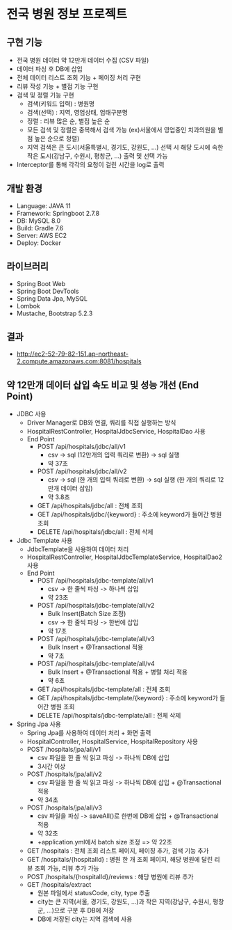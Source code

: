 # 전국 병원 정보 프로젝트

## 구현 기능

- 전국 병원 데이터 약 12만개 데이터 수집 (CSV 파일)
- 데이터 파싱 후 DB에 삽입
- 전체 데이터 리스트 조회 기능 + 페이징 처리 구현
- 리뷰 작성 기능 + 별점 기능 구현
- 검색 및 정렬 기능 구현
  - 검색(키워드 입력) : 병원명
  - 검색(선택) : 지역, 영업상태, 업태구분명
  - 정렬 : 리뷰 많은 순, 별점 높은 순
  - 모든 검색 및 정렬은 중복해서 검색 가능 (ex)서울에서 영업중인 치과의원을 별점 높은 순으로 정렬)
  - 지역 검색은 큰 도시(서울특별시, 경기도, 강원도, ...) 선택 시 해당 도시에 속한 작은 도시(강남구, 수원시, 평창군, ...) 출력 및 선택 가능
- Interceptor를 통해 각각의 요청이 걸린 시간을 log로 출력

## 개발 환경

- Language: JAVA 11
- Framework: Springboot 2.7.8
- DB: MySQL 8.0
- Build: Gradle 7.6
- Server: AWS EC2
- Deploy: Docker

## 라이브러리

- Spring Boot Web
- Spring Boot DevTools
- Spring Data Jpa, MySQL
- Lombok
- Mustache, Bootstrap 5.2.3

## 결과

- http://ec2-52-79-82-151.ap-northeast-2.compute.amazonaws.com:8081/hospitals

## 약 12만개 데이터 삽입 속도 비교 및 성능 개선 (End Point)

- JDBC 사용
  - Driver Manager로 DB와 연결, 쿼리를 직접 실행하는 방식
  - HospitalRestController, HospitalJdbcService, HospitalDao 사용
  - End Point
    - POST /api/hospitals/jdbc/all/v1
      - csv -> sql (12만개의 입력 쿼리로 변환) -> sql 실행
      - 약 37초
    - POST /api/hospitals/jdbc/all/v2
      - csv -> sql (한 개의 입력 쿼리로 변환) -> sql 실행 (한 개의 쿼리로 12만개 데이터 삽입)
      - 약 3.8초
    - GET /api/hospitals/jdbc/all : 전체 조회
    - GET /api/hospitals/jdbc/{keyword} : 주소에 keyword가 들어간 병원 조회
    - DELETE /api/hospitals/jdbc/all : 전체 삭제
- Jdbc Template 사용
  - JdbcTemplate을 사용하여 데이터 처리
  - HospitalRestController, HospitalJdbcTemplateService, HospitalDao2 사용
  - End Point
    - POST /api/hospitals/jdbc-template/all/v1
      - csv -> 한 줄씩 파싱 -> 하나씩 삽입
      - 약 23초
    - POST /api/hospitals/jdbc-template/all/v2
      - Bulk Insert(Batch Size 조정) 
      - csv -> 한 줄씩 파싱 -> 한번에 삽입
      - 약 17초
    - POST /api/hospitals/jdbc-template/all/v3
      - Bulk Insert + @Transactional 적용
      - 약 7초
    - POST /api/hospitals/jdbc-template/all/v4
      - Bulk Insert + @Transactional 적용 + 병렬 처리 적용
      - 약 6초
    - GET /api/hospitals/jdbc-template/all : 전체 조회
    - GET /api/hospitals/jdbc-template/{keyword} : 주소에 keyword가 들어간 병원 조회
    - DELETE /api/hospitals/jdbc-template/all : 전체 삭제
- Spring Jpa 사용
  - Spring Jpa를 사용하여 데이터 처리 + 화면 출력
  - HospitalController, HospitalService, HospitalRepository 사용
  - POST /hospitals/jpa/all/v1
    - csv 파일을 한 줄 씩 읽고 파싱 -> 하나씩 DB에 삽입
    - 3시간 이상 
  - POST /hospitals/jpa/all/v2
    - csv 파일을 한 줄 씩 읽고 파싱 -> 하나씩 DB에 삽입 + @Transactional 적용
    - 약 34초
  - POST /hospitals/jpa/all/v3
    - csv 파일을 파싱 -> saveAll()로 한번에 DB에 삽입 + @Transactional 적용
    - 약 32초
    - +application.yml에서 batch size 조정 => 약 22초
  - GET /hospitals : 전체 조회 리스트 페이지, 페이징 추가, 검색 기능 추가
  - GET /hospitals/{hospitalId} : 병원 한 개 조회 페이지, 해당 병원에 달린 리뷰 조회 가능, 리뷰 추가 가능
  - POST /hospitals/{hospitalId}/reviews : 해당 병원에 리뷰 추가
  - GET /hospitals/extract
    - 원본 파일에서 statusCode, city, type 추출
    - city는 큰 지역(서울, 경기도, 강원도, ...)과 작은 지역(강남구, 수원시, 평창군, ...)으로 구분 후 DB에 저장
    - DB에 저장된 city는 지역 검색에 사용